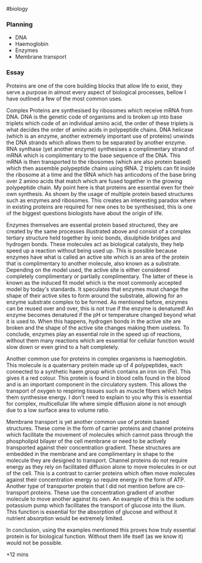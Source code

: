 #biology
### Planning
- DNA
- Haemoglobin
- Enzymes
- Membrane transport

### Essay
Proteins are one of the core building blocks that allow life to exist, they serve a purpose in almost every aspect of biological processes, bellow I have outlined a few of the most common uses.

Complex Proteins are synthesised by ribosomes which receive mRNA from DNA. DNA is the genetic code of organisms and is broken up into base triplets which code of an individual amino acid, the order of these triplets is what decides the order of amino acids in polypeptide chains. DNA helicase  (which is an enzyme, another extremely important use of proteins) unwinds the DNA strands which allows them to be separated by another enzyme. RNA synthase (yet another enzyme) synthesises a complimentary strand of mRNA which is complimentary to the base sequence of the DNA. This mRNA is then transported to the ribosomes (which are also protein based) which then assemble polypeptide chains using tRNA. 2 triplets can fit inside the ribosome at a time and the tRNA which has anticodons of the base bring over 2 amino acids that match which are fused together in the growing polypeptide chain. My point here is that proteins are essential even for their own synthesis. As shown by the usage of multiple protein based structures such as enzymes and ribosomes. This creates an interesting paradox where in existing proteins are required for new ones to be synthesised, this is one of the biggest questions biologists have about the origin of life.

Enzymes themselves are essential protein based structured, they are created by the same processes illustrated above and consist of a complex tertiary structure held together by ionic bonds, disulphide bridges and hydrogen bonds. These molecules act as biological catalysts, they help speed up a reaction without being used up. This is possible because enzymes have what is called an active site which is an area of the protein that is complimentary to another molecule, also known as a substrate. Depending on the model used, the active site is either considered completely complimentary or partially complimentary. The latter of these is known as the induced fit model which is the most commonly accepted model by today's standards. It speculates that enzymes must change the shape of their active sites to form around the substrate, allowing for an enzyme substrate complex to be formed. As mentioned before, enzymes can be reused over and over, this is not true if the enzyme is denatured! An enzyme becomes denatured if the pH or temperature changed beyond what it is used to. When this happens, hydrogen bonds in the active site are broken and the shape of the active site changes making them useless. To conclude, enzymes play an essential role in the speed up of reactions, without them many reactions which are essential for cellular function would slow down or even grind to a halt completely.

Another common use for proteins in complex organisms is haemoglobin. This molecule is a quaternary protein made up of 4 polypeptides, each connected to a synthetic haem group which contains an iron ion (Fe). This gives it a red colour. This protein is found in blood cells found in the blood and is an important component in the circulatory system. This allows the transport of oxygen to respiring tissues such as muscle fibers which helps them synthesise energy. I don't need to explain to you why this is essential for complex, multicellular life where simple diffusion alone is not enough due to a low surface area to volume ratio.

Membrane transport is yet another common use of protein based structures. These come in the form of carrier proteins and channel proteins which facilitate the movement of molecules which cannot pass through the phospholipid bilayer of the cell membrane or need to be actively transported against their concentration gradient. These structures are embedded in the membrane and are complimentary in shape to the molecule they are designed to transport. Channel proteins do not require energy as they rely on facilitated diffusion alone to move molecules in or out of the cell. This is a contrast to carrier proteins which often move molecules against their concentration energy so require energy in the form of ATP. Another type of transporter protein that I did not mention before are co-transport proteins. These use the concentration gradient of another molecule to move another against its own. An example of this is the sodium potassium pump which facilitates the transport of glucose into the ilium. This function is essential for the absorption of glucose and without it nutrient absorption would be extremely limited.

In conclusion, using the examples mentioned this proves how truly essential protein is for biological function. Without them life itself (as we know it) would not be possible.

+12 mins